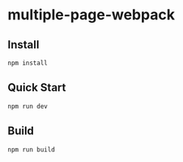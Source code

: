 # multiple-page-webpack

## Install

```
npm install
```

## Quick Start

```
npm run dev
```

## Build
```
npm run build
```
